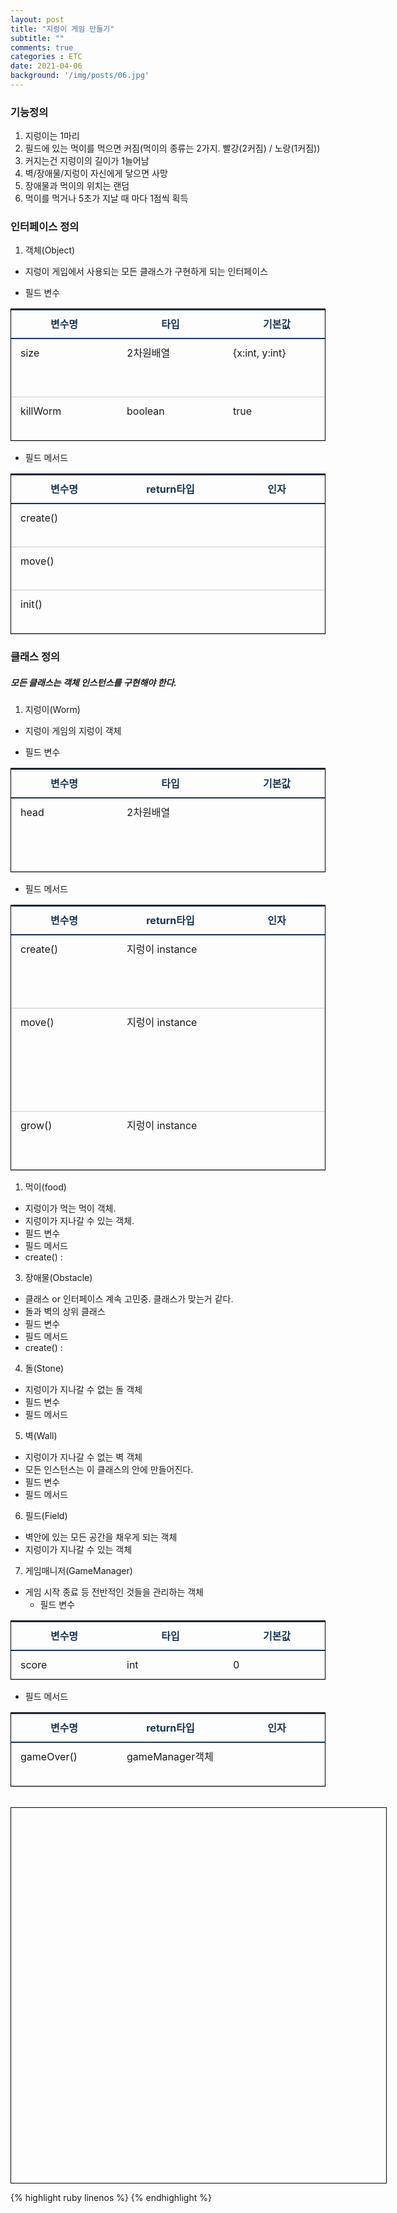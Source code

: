 ```yaml
---
layout: post
title: "지렁이 게임 만들기"
subtitle: ""
comments: true
categories : ETC
date: 2021-04-06
background: '/img/posts/06.jpg'
---
```

<style>
  /* 2way헤더와 라인포인트*/
  table {
      border-collapse: collapse;
      text-align: left;
      line-height: 1.5;
      border: 1px solid black;
  }
  table thead th {
      text-align: center;
      padding: 10px;
      font-weight: bold;
      vertical-align: top;
      color: #1b3453;
      border-top: 2px solid #1b3453;
      border-bottom: 2px solid #1b3453;
      min-width: 150px;
  }
  table tbody th {
      padding: 10px 15px;
      font-weight: bold;
      vertical-align: top;
      border-bottom: 1px solid #ccc;
      background: #f3f6f7;
  }
  table td {
      padding: 10px 15px;
      vertical-align: top;
      border-bottom: 1px solid #ccc;
  }
</style>

### 기능정의
1. 지렁이는 1마리
2. 필드에 있는 먹이를 먹으면 커짐(먹이의 종류는 2가지. 빨강(2커짐) / 노랑(1커짐))
3. 커지는건 지렁이의 길이가 1늘어남
4. 벽/장애물/지렁이 자신에게 닿으면 사망
5. 장애물과 먹이의 위치는 랜덤
6. 먹이를 먹거나 5초가 지날 때 마다 1점씩 획득

### 인터페이스 정의
1. 객체(Object)
 - 지렁이 게임에서 사용되는 모든 클래스가 구현하게 되는 인터페이스

- 필드 변수

|변수명|타입|기본값|설명|
|------|----|-----|----|
|size    |2차원배열|{x:int, y:int}|객체가 차지하고 있는 영역의 범위. x, y 프로퍼티를 가진다.|
|killWorm|boolean |true           |지렁이를 죽이는 객체인지에 대한 여부|

- 필드 메서드

|변수명  |return타입|인자|설명|
|--------|---|------|---|
|create()|   |      |객체를 생성하는 메서드|
|move()  |   |      |객체를 제거하는 메서드|
|init()  |   |      |객체를 초기화 하는 메서드|

### 클래스 정의
##### 모든 클래스는 객체 인스턴스를 구현해야 한다.
1. 지렁이(Worm)
- 지렁이 게임의 지렁이 객체

 - 필드 변수

|변수명|타입|기본값|설명|
|------|----|-----|----|
|head|2차원배열||지렁이의 머리(2차원 배열에서 맨앞.)의 위치를 저장한다. 2차원 배열|

 - 필드 메서드

|변수명|return타입|인자|설명|
|------|---|---|---|
|create()|지렁이 instance||지렁이를 생성하는 함수. 지렁이객체는 1개만 생성 가능하다.|
|move()  |지렁이 instance||지렁이를 움직이는 기능. 지렁이의 머리부분이 움직인다. 지렁이의 나머지 부분은 머리를 따라 1칸씩 움직이게 된다.|
|grow()  |지렁이 instance||지렁이의 크기가 늘어난다. 머리를 기준으로 1 늘어남.|

1. 먹이(food)
 - 지렁이가 먹는 먹이 객체.
 - 지렁이가 지나갈 수 있는 객체.
 - 필드 변수
 - 필드 메서드
  - create() : 

3. 장애물(Obstacle)
- 클래스 or 인터페이스 계속 고민중. 클래스가 맞는거 같다.
- 돌과 벽의 상위 클래스
- 필드 변수
- 필드 메서드
- create() : 

4. 돌(Stone)
 - 지렁이가 지나갈 수 없는 돌 객체
 - 필드 변수
 - 필드 메서드

5. 벽(Wall)
 - 지렁이가 지나갈 수 없는 벽 객체
 - 모든 인스턴스는 이 클래스의 안에 만들어진다.
 - 필드 변수
 - 필드 메서드

6. 필드(Field)
 - 벽안에 있는 모든 공간을 채우게 되는 객체
 - 지렁이가 지나갈 수 있는 객체

7. 게임매니저(GameManager)
- 게임 시작 종료 등 전반적인 것들을 관리하는 객체
  - 필드 변수

|변수명|타입|기본값|설명|
|------|----|-----|----|
|score|int|0|점수|

  - 필드 메서드

|변수명|return타입|인자|설명|
|------|---|---|---|
|gameOver()|gameManager객체||게임을 종료하는 함수.|

<br/>

<script src="{{"/assets/wormGameEngin.js"}}"></script>
<div style="width: 600px; height: 600px; border: 1px solid black;">
  
</div>

{% highlight ruby linenos %}
{% endhighlight %}

